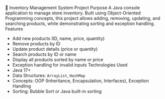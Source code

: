 🛒 Inventory Management System
Project Purpose
A Java console application to manage store inventory. Built using Object-Oriented Programming concepts, this project allows adding, removing, updating, and searching products, while demonstrating sorting and exception handling.
Features
- Add new products (ID, name, price, quantity)
- Remove products by ID
- Update product details (price or quantity)
- Search products by ID or name
- Display all products sorted by name or price
- Exception handling for invalid inputs
Technologies Used
- Java 17+
- Data Structures: `ArrayList`, `HashMap`
- Concepts: OOP (Inheritance, Encapsulation, Interfaces), Exception Handling
- Sorting: Bubble Sort or Java built-in sorting

